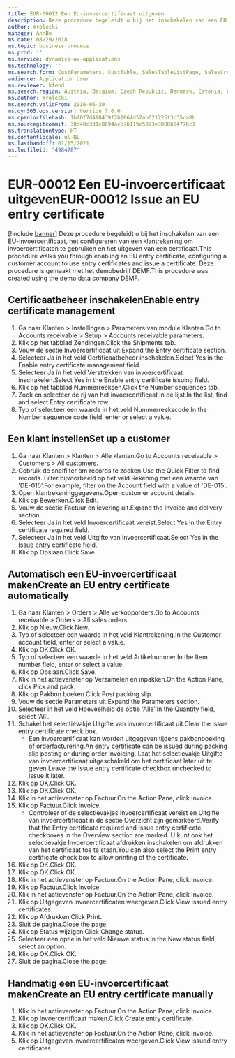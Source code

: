 ```yaml
---
title: EUR-00012 Een EU-invoercertificaat uitgeven
description: Deze procedure begeleidt u bij het inschakelen van een EU-invoercertificaat, het configureren van een klantrekening om invoercertificaten te gebruiken en het uitgeven van een certificaat.
author: mrolecki
manager: AnnBe
ms.date: 08/29/2018
ms.topic: business-process
ms.prod: ''
ms.service: dynamics-ax-applications
ms.technology: ''
ms.search.form: CustParameters, CustTable, SalesTableListPage, SalesCreateOrder, SalesTable, SalesEditLines,  CustInvoiceJournal, CustEntryCertificateJour_W, SrsReportViewerForm
audience: Application User
ms.reviewer: kfend
ms.search.region: Austria, Belgium, Czech Republic, Denmark, Estonia, Finland, France, Germany, Hungary, Ireland, Italy, Latvia, Lithuania, Netherlands, Poland, Spain, Sweden, United Kingdom
ms.author: mrolecki
ms.search.validFrom: 2016-06-30
ms.dyn365.ops.version: Version 7.0.0
ms.openlocfilehash: 1b20f7d498439f2b2064d52ab621225f3c35ca8b
ms.sourcegitcommit: 38d40c331c8894acb7b119c5073e3088b54776c1
ms.translationtype: HT
ms.contentlocale: nl-NL
ms.lasthandoff: 01/15/2021
ms.locfileid: "4984787"
---
```

# <a name="eur-00012-issue-an-eu-entry-certificate"></a><span data-ttu-id="49360-103">EUR-00012 Een EU-invoercertificaat uitgeven</span><span class="sxs-lookup"><span data-stu-id="49360-103">EUR-00012 Issue an EU entry certificate</span></span>

[!include [banner](../../includes/banner.md)]
<span data-ttu-id="49360-104">Deze procedure begeleidt u bij het inschakelen van een EU-invoercertificaat, het configureren van een klantrekening om invoercertificaten te gebruiken en het uitgeven van een certificaat.</span><span class="sxs-lookup"><span data-stu-id="49360-104">This procedure walks you through enabling an EU entry certificate, configuring a customer account to use entry certificates and issue a certificate.</span></span> <span data-ttu-id="49360-105">Deze procedure is gemaakt met het demobedrijf DEMF.</span><span class="sxs-lookup"><span data-stu-id="49360-105">This procedure was created using the demo data company DEMF.</span></span>


## <a name="enable-entry-certificate-management"></a><span data-ttu-id="49360-106">Certificaatbeheer inschakelen</span><span class="sxs-lookup"><span data-stu-id="49360-106">Enable entry certificate management</span></span>
1. <span data-ttu-id="49360-107">Ga naar Klanten > Instellingen > Parameters van module Klanten.</span><span class="sxs-lookup"><span data-stu-id="49360-107">Go to Accounts receivable > Setup > Accounts receivable parameters.</span></span>
2. <span data-ttu-id="49360-108">Klik op het tabblad Zendingen.</span><span class="sxs-lookup"><span data-stu-id="49360-108">Click the Shipments tab.</span></span>
3. <span data-ttu-id="49360-109">Vouw de sectie Invoercertificaat uit.</span><span class="sxs-lookup"><span data-stu-id="49360-109">Expand the Entry certificate section.</span></span>
4. <span data-ttu-id="49360-110">Selecteer Ja in het veld Certificaatbeheer inschakelen.</span><span class="sxs-lookup"><span data-stu-id="49360-110">Select Yes in the Enable entry certificate management field.</span></span>
5. <span data-ttu-id="49360-111">Selecteer Ja in het veld Verstrekken van invoercertificaat inschakelen.</span><span class="sxs-lookup"><span data-stu-id="49360-111">Select Yes in the Enable entry certificate issuing field.</span></span>
6. <span data-ttu-id="49360-112">Klik op het tabblad Nummerreeksen.</span><span class="sxs-lookup"><span data-stu-id="49360-112">Click the Number sequences tab.</span></span>
7. <span data-ttu-id="49360-113">Zoek en selecteer de rij van het invoercertificaat in de lijst.</span><span class="sxs-lookup"><span data-stu-id="49360-113">In the list, find and select Entry certificate row.</span></span>
8. <span data-ttu-id="49360-114">Typ of selecteer een waarde in het veld Nummerreekscode.</span><span class="sxs-lookup"><span data-stu-id="49360-114">In the Number sequence code field, enter or select a value.</span></span>

## <a name="set-up-a-customer"></a><span data-ttu-id="49360-115">Een klant instellen</span><span class="sxs-lookup"><span data-stu-id="49360-115">Set up a customer</span></span>
1. <span data-ttu-id="49360-116">Ga naar Klanten > Klanten > Alle klanten.</span><span class="sxs-lookup"><span data-stu-id="49360-116">Go to Accounts receivable > Customers > All customers.</span></span>
2. <span data-ttu-id="49360-117">Gebruik de snelfilter om records te zoeken.</span><span class="sxs-lookup"><span data-stu-id="49360-117">Use the Quick Filter to find records.</span></span> <span data-ttu-id="49360-118">Filter bijvoorbeeld op het veld Rekening met een waarde van 'DE-015'.</span><span class="sxs-lookup"><span data-stu-id="49360-118">For example, filter on the Account field with a value of 'DE-015'.</span></span>
3. <span data-ttu-id="49360-119">Open klantrekeninggegevens.</span><span class="sxs-lookup"><span data-stu-id="49360-119">Open customer account details.</span></span>
4. <span data-ttu-id="49360-120">Klik op Bewerken.</span><span class="sxs-lookup"><span data-stu-id="49360-120">Click Edit.</span></span>
5. <span data-ttu-id="49360-121">Vouw de sectie Factuur en levering uit.</span><span class="sxs-lookup"><span data-stu-id="49360-121">Expand the Invoice and delivery section.</span></span>
6. <span data-ttu-id="49360-122">Selecteer Ja in het veld Invoercertificaat vereist.</span><span class="sxs-lookup"><span data-stu-id="49360-122">Select Yes in the Entry certificate required field.</span></span>
7. <span data-ttu-id="49360-123">Selecteer Ja in het veld Uitgifte van invoercertificaat.</span><span class="sxs-lookup"><span data-stu-id="49360-123">Select Yes in the Issue entry certificate field.</span></span>
8. <span data-ttu-id="49360-124">Klik op Opslaan.</span><span class="sxs-lookup"><span data-stu-id="49360-124">Click Save.</span></span>

## <a name="create-an-eu-entry-certificate-automatically"></a><span data-ttu-id="49360-125">Automatisch een EU-invoercertificaat maken</span><span class="sxs-lookup"><span data-stu-id="49360-125">Create an EU entry certificate automatically</span></span>
1. <span data-ttu-id="49360-126">Ga naar Klanten > Orders > Alle verkooporders.</span><span class="sxs-lookup"><span data-stu-id="49360-126">Go to Accounts receivable > Orders > All sales orders.</span></span>
2. <span data-ttu-id="49360-127">Klik op Nieuw.</span><span class="sxs-lookup"><span data-stu-id="49360-127">Click New.</span></span>
3. <span data-ttu-id="49360-128">Typ of selecteer een waarde in het veld Klantrekening.</span><span class="sxs-lookup"><span data-stu-id="49360-128">In the Customer account field, enter or select a value.</span></span>
4. <span data-ttu-id="49360-129">Klik op OK.</span><span class="sxs-lookup"><span data-stu-id="49360-129">Click OK.</span></span>
5. <span data-ttu-id="49360-130">Typ of selecteer een waarde in het veld Artikelnummer.</span><span class="sxs-lookup"><span data-stu-id="49360-130">In the Item number field, enter or select a value.</span></span>
6. <span data-ttu-id="49360-131">Klik op Opslaan.</span><span class="sxs-lookup"><span data-stu-id="49360-131">Click Save.</span></span>
7. <span data-ttu-id="49360-132">Klik in het actievenster op Verzamelen en inpakken.</span><span class="sxs-lookup"><span data-stu-id="49360-132">On the Action Pane, click Pick and pack.</span></span>
8. <span data-ttu-id="49360-133">Klik op Pakbon boeken.</span><span class="sxs-lookup"><span data-stu-id="49360-133">Click Post packing slip.</span></span>
9. <span data-ttu-id="49360-134">Vouw de sectie Parameters uit.</span><span class="sxs-lookup"><span data-stu-id="49360-134">Expand the Parameters section.</span></span>
10. <span data-ttu-id="49360-135">Selecteer in het veld Hoeveelheid de optie 'Alle'.</span><span class="sxs-lookup"><span data-stu-id="49360-135">In the Quantity field, select 'All'.</span></span>
11. <span data-ttu-id="49360-136">Schakel het selectievakje Uitgifte van invoercertificaat uit.</span><span class="sxs-lookup"><span data-stu-id="49360-136">Clear the Issue entry certificate check box.</span></span>
    * <span data-ttu-id="49360-137">Een invoercertificaat kan worden uitgegeven tijdens pakbonboeking of orderfacturering.</span><span class="sxs-lookup"><span data-stu-id="49360-137">An entry certificate can be issued during packing slip posting or during order invoicing.</span></span> <span data-ttu-id="49360-138">Laat het selectievakje Uitgifte van invoercertificaat uitgeschakeld om het certificaat later uit te geven.</span><span class="sxs-lookup"><span data-stu-id="49360-138">Leave the Issue entry certificate checkbox unchecked to issue it later.</span></span>  
12. <span data-ttu-id="49360-139">Klik op OK.</span><span class="sxs-lookup"><span data-stu-id="49360-139">Click OK.</span></span>
13. <span data-ttu-id="49360-140">Klik op OK.</span><span class="sxs-lookup"><span data-stu-id="49360-140">Click OK.</span></span>
14. <span data-ttu-id="49360-141">Klik in het actievenster op Factuur.</span><span class="sxs-lookup"><span data-stu-id="49360-141">On the Action Pane, click Invoice.</span></span>
15. <span data-ttu-id="49360-142">Klik op Factuur.</span><span class="sxs-lookup"><span data-stu-id="49360-142">Click Invoice.</span></span>
    * <span data-ttu-id="49360-143">Controleer of de selectievakjes Invoercertificaat vereist en Uitgifte van invoercertificaat in de sectie Overzicht zijn gemarkeerd.</span><span class="sxs-lookup"><span data-stu-id="49360-143">Verify that the Entry certificate required and Issue entry certificate checkboxes in the Overview section are marked.</span></span>  <span data-ttu-id="49360-144">U kunt ook het selectievakje Invoercertificaat afdrukken inschakelen om afdrukken van het certificaat toe te staan.</span><span class="sxs-lookup"><span data-stu-id="49360-144">You can also select the Print entry certificate check box to allow printing of the certificate.</span></span>  
16. <span data-ttu-id="49360-145">Klik op OK.</span><span class="sxs-lookup"><span data-stu-id="49360-145">Click OK.</span></span>
17. <span data-ttu-id="49360-146">Klik op OK.</span><span class="sxs-lookup"><span data-stu-id="49360-146">Click OK.</span></span>
18. <span data-ttu-id="49360-147">Klik in het actievenster op Factuur.</span><span class="sxs-lookup"><span data-stu-id="49360-147">On the Action Pane, click Invoice.</span></span>
19. <span data-ttu-id="49360-148">Klik op Factuur.</span><span class="sxs-lookup"><span data-stu-id="49360-148">Click Invoice.</span></span>
20. <span data-ttu-id="49360-149">Klik in het actievenster op Factuur.</span><span class="sxs-lookup"><span data-stu-id="49360-149">On the Action Pane, click Invoice.</span></span>
21. <span data-ttu-id="49360-150">Klik op Uitgegeven invoercertificaten weergeven.</span><span class="sxs-lookup"><span data-stu-id="49360-150">Click View issued entry certificates.</span></span>
22. <span data-ttu-id="49360-151">Klik op Afdrukken.</span><span class="sxs-lookup"><span data-stu-id="49360-151">Click Print.</span></span>
23. <span data-ttu-id="49360-152">Sluit de pagina.</span><span class="sxs-lookup"><span data-stu-id="49360-152">Close the page.</span></span>
24. <span data-ttu-id="49360-153">Klik op Status wijzigen.</span><span class="sxs-lookup"><span data-stu-id="49360-153">Click Change status.</span></span>
25. <span data-ttu-id="49360-154">Selecteer een optie in het veld Nieuwe status.</span><span class="sxs-lookup"><span data-stu-id="49360-154">In the New status field, select an option.</span></span>
26. <span data-ttu-id="49360-155">Klik op OK.</span><span class="sxs-lookup"><span data-stu-id="49360-155">Click OK.</span></span>
27. <span data-ttu-id="49360-156">Sluit de pagina.</span><span class="sxs-lookup"><span data-stu-id="49360-156">Close the page.</span></span>

## <a name="create-an-eu-entry-certificate-manually"></a><span data-ttu-id="49360-157">Handmatig een EU-invoercertificaat maken</span><span class="sxs-lookup"><span data-stu-id="49360-157">Create an EU entry certificate manually</span></span>
1. <span data-ttu-id="49360-158">Klik in het actievenster op Factuur.</span><span class="sxs-lookup"><span data-stu-id="49360-158">On the Action Pane, click Invoice.</span></span>
2. <span data-ttu-id="49360-159">Klik op Invoercertificaat maken.</span><span class="sxs-lookup"><span data-stu-id="49360-159">Click Create entry certificate.</span></span>
3. <span data-ttu-id="49360-160">Klik op OK.</span><span class="sxs-lookup"><span data-stu-id="49360-160">Click OK.</span></span>
4. <span data-ttu-id="49360-161">Klik in het actievenster op Factuur.</span><span class="sxs-lookup"><span data-stu-id="49360-161">On the Action Pane, click Invoice.</span></span>
5. <span data-ttu-id="49360-162">Klik op Uitgegeven invoercertificaten weergeven.</span><span class="sxs-lookup"><span data-stu-id="49360-162">Click View issued entry certificates.</span></span>

